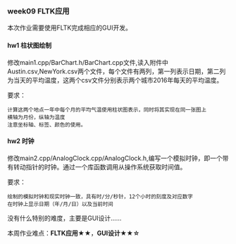 ### week09 FLTK应用

本次作业需要使用FLTK完成相应的GUI开发。

#### hw1 柱状图绘制

修改main1.cpp/BarChart.h/BarChart.cpp文件,读入附件中Austin.csv,NewYork.csv两个文件，每个文件有两列，第一列表示日期，第二列为当天的平均温度，这两个csv文件分别表示两个城市2016年每天的平均温度。

要求：

```
计算这两个地点一年中每个月的平均气温使用柱状图表示，同时将其实现在同一张图上
横轴为月份，纵轴为温度
注意坐标轴、标签、颜色的使用。
```

#### hw2 时钟

修改main2.cpp/AnalogClock.cpp/AnalogClock.h,编写一个模拟时钟，即一个带有转动指针的时钟。通过一个库函数调用从操作系统获取时间值。

要求：

```
绘制的模拟时钟和现实时钟一致，具有时/分/秒针，12个小时的刻度及对应数字
在时钟上显示日期（年/月/日）以及当前时间
```

没有什么特别的难度，主要是GUI设计……

本周作业难点：**FLTK应用★★**，**GUI设计★★☆**





